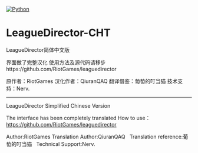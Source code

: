 [![Python](https://img.shields.io/badge/python-3.7-brightgreen.svg)](https://www.python.org/downloads/release/python-372/)
# LeagueDirector-CHT
LeagueDirector简体中文版

界面做了完整汉化
使用方法及源代码请移步https://github.com/RiotGames/leaguedirector

  原作者：RiotGames
  汉化作者：QiuranQAQ
  翻译借鉴：葡萄的叮当猫
  技术支持：Nerv.
  
--------------------------------------------------------------------------------------------------------------------------------
LeagueDirector Simplified Chinese Version  
  
The interface has been completely translated
How to use：https://github.com/RiotGames/leaguedirector

  Author:RiotGames
  Translation Author:QiuranQAQ
  Translation reference:葡萄的叮当猫
  Technical Support:Nerv.

